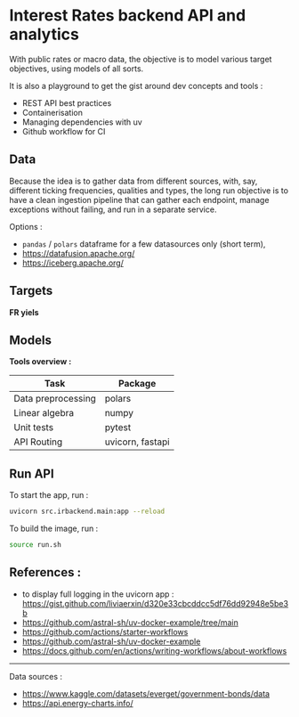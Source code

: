 # Interest Rates backend API and analytics

With public rates or macro data, 
the objective is to model various target objectives,
using models of all sorts.

It is also a playground to get the gist around dev concepts and tools :
- REST API best practices
- Containerisation
- Managing dependencies with uv
- Github workflow for CI

## Data
Because the idea is to gather data from different sources,
with, say, different ticking frequencies, qualities and types, 
the long run objective is to have a clean ingestion pipeline
that can gather each endpoint, 
manage exceptions without failing,
and run in a separate service.

Options :
- `pandas` / `polars` dataframe for a few datasources only (short term),
- https://datafusion.apache.org/
- https://iceberg.apache.org/


## Targets

**FR yiels**



## Models

**Tools overview :**

| Task | Package |
| --- | --- |
| Data preprocessing | polars |
| Linear algebra | numpy |
| Unit tests | pytest |
| API Routing | uvicorn, fastapi |

## Run API

To start the app, run :
```bash
uvicorn src.irbackend.main:app --reload
```

To build the image, run :
```bash
source run.sh
```

## References :
- to display full logging in the uvicorn app :
    https://gist.github.com/liviaerxin/d320e33cbcddcc5df76dd92948e5be3b
- https://github.com/astral-sh/uv-docker-example/tree/main
- https://github.com/actions/starter-workflows
- https://github.com/astral-sh/uv-docker-example
- https://docs.github.com/en/actions/writing-workflows/about-workflows

***

Data sources :
- https://www.kaggle.com/datasets/everget/government-bonds/data
- https://api.energy-charts.info/